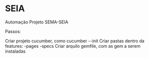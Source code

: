 # SEIA
Automação  Projeto SEMA-SEIA

Passos:

Criar projeto cucumber, como cucumber --init
Criar pastas dentro da features:
-pages 
-specs
Criar arquilo gemfile, com as gem a serem instaladas
